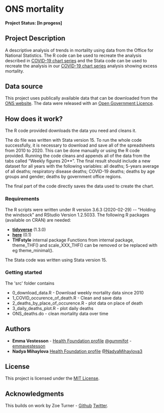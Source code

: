 # ONS mortality

#### Project Status: [In progess]

## Project Description

A descriptive analysis of trends in mortality using data from the Office for National Statistics. The R code can be used to recreate the analysis described in [COVID-19 chart series](https://www.health.org.uk/news-and-comment/charts-and-infographics/deaths-from-any-cause-in-care-homes-have-increased-by-99-per-cent) and the Stata code can be used to recreate the analysis in our [COVID-19 chart series](https://www.health.org.uk/news-and-comment/charts-and-infographics/weekly-deaths-are-significantly-higher-than-in-the-same-period) analysis showing excess mortality.

## Data source

This project uses publically available data that can be downloaded from the [ONS website](https://www.ons.gov.uk/peoplepopulationandcommunity/birthsdeathsandmarriages/deaths/datasets/weeklyprovisionalfiguresondeathsregisteredinenglandandwales). The data were released with an [Open Government Licence](http://www.nationalarchives.gov.uk/doc/open-government-licence/version/3/). 


## How does it work?

The R code provided downloads the data you need and cleans it.

The do file was written with Stata version 15. To run the whole code successfully, it is necessary to download and save all of the spreadsheets from 2010 to 2020. This can be done manually or using the R code provided. Running the code cleans and appends all of the data from the tabs called “Weekly figures 20**”. The final result should include a new dataset for all years with the following variables: all deaths; 5-years average of all deaths; respiratory disease deaths; COVID-19 deaths; deaths by age groups and gender; deaths by government office regions.  

The final part of the code directly saves the data used to create the chart. 

### Requirements

The R scripts were written under R version 3.6.3 (2020-02-29) -- "Holding the windsock" and RStudio Version 1.2.5033. 
The following R packages (available on CRAN) are needed: 
* [**tidyverse**](https://www.tidyverse.org/) (1.3.0)
* [**here**](https://cran.r-project.org/web/packages/here/index.html) (0.1)
* **THFstyle** internal package
Functions from internal package, theme_THF() and scale_XXX_THF() can be removed or be replaced with eg theme_minimal().

The Stata code was written using Stata version 15. 

### Getting started

The 'src' folder contains

* 0_download_data.R - Download weekly mortality data since 2010
* 1_COVID_occurence_of_death.R - Clean and save data
* 2_deaths_by_place_of_occurence.R - plot data on place of death
* 3_daily_deaths_plot.R - plot daily deaths 
* ONS_deaths.do - clean mortality data over time


## Authors

* **Emma Vestesson** - [Health Foundation profile](https://www.health.org.uk/about-the-health-foundation/our-people/improvement-analytics-unit-iau/emma-vestesson) [@gummifot](https://twitter.com/gummifot) - [emmavestesson](https://github.com/emmavestesson)
* **Nadya Mihaylova** [Health Foundation profile](https://www.health.org.uk/about-the-health-foundation/our-people/healthy-lives-team/nadya-mihaylova)  [@NadyaMihaylova3](https://twitter.com/NadyaMihaylova3)


## License

This project is licensed under the [MIT License](https://github.com/HFAnalyticsLab/COVID19_ONS_mortality/blob/master/LICENSE).

## Acknowledgments

This builds on work by Zoe Turner - [Github](https://github.com/Lextuga007) [Twitter](https://twitter.com/Letxuga007). 

